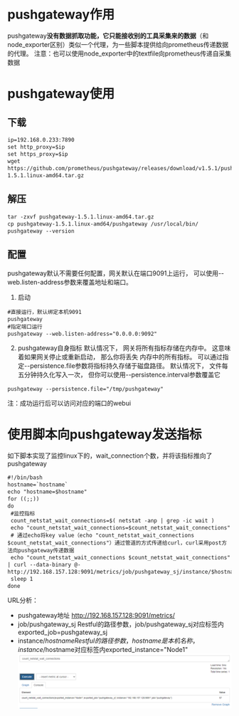 # pushgateway作用
pushgateway**没有数据抓取功能，它只能接收别的工具采集来的数据**（和node_exporter区别）类似一个代理，为一些脚本提供给向prometheus传递数据的代理。
注意：也可以使用node_exporter中的textfile向prometheus传递自采集数据

# pushgateway使用
## 下载
```shell
ip=192.168.0.233:7890
set http_proxy=$ip
set https_proxy=$ip
wget https://github.com/prometheus/pushgateway/releases/download/v1.5.1/pushgateway-1.5.1.linux-amd64.tar.gz
```
## 解压
```shell
tar -zxvf pushgateway-1.5.1.linux-amd64.tar.gz
cp pushgateway-1.5.1.linux-amd64/pushgateway /usr/local/bin/
pushgateway --version
```

## 配置
pushgateway默认不需要任何配置，网关默认在端口9091上运行， 可以使用--web.listen-address参数来覆盖地址和端口。
1. 启动
```shell
#直接运行，默认绑定本机9091
pushgateway
#指定端口运行
pushgateway --web.listen-address="0.0.0.0:9092"
```
2. pushgateway自身指标
默认情况下， 网关将所有指标存储在内存中。 这意味着如果网关停止或重新启动， 那么你将丢失
内存中的所有指标。 可以通过指定--persistence.file参数将指标持久存储于磁盘路径。
默认情况下， 文件每五分钟持久化写入一次， 但你可以使用--persistence.interval参数覆盖它
```shell
pushgateway --persistence.file="/tmp/pushgateway"
```
注：成功运行后可以访问对应的端口的webui

# 使用脚本向pushgateway发送指标
如下脚本实现了监控linux下的，wait_connection个数，并将该指标推向了pushgateway
```shell
#!/bin/bash
hostname=`hostname`
echo "hostname=$hostname"
for ((;;))
do
 #监控指标
 count_netstat_wait_connections=$( netstat -anp | grep -ic wait )
 echo "count_netstat_wait_connections=$count_netstat_wait_connections"
 # 通过echo将key value（echo "count_netstat_wait_connections $count_netstat_wait_connections"）通过管道的方式传递给curl，curl采用post方法向pushgateway传递数据
 echo "count_netstat_wait_connections $count_netstat_wait_connections" | curl --data-binary @- http://192.168.157.128:9091/metrics/job/pushgateway_sj/instance/$hostname
 sleep 1
done
```
URL分析：
* pushgateway地址
http://192.168.157.128:9091/metrics/
* job/pushgateway_sj
Restful的路径参数，job/pushgateway_sj对应标签内exported_job=pushgateway_sj
* instance/$hostname
Restful的路径参数，hostname是本机名称，instance/$hostname对应标签内exported_instance="Node1"
![](img/1.png)